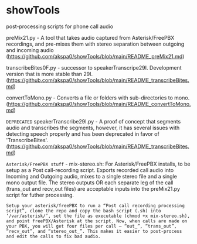 # showTools
post-processing scripts for phone call audio

preMix21.py - A tool that takes audio captured from Asterisk/FreePBX recordings, and pre-mixes them with stereo separation between outgoing and incoming audio 
(https://github.com/akspa0/showTools/blob/main/README_preMix21.md)

transcribeBites0F.py - successor to speakerTranscripe29I. Development version that is more stable than 29I.
(https://github.com/akspa0/showTools/blob/main/README_transcribeBites.md)

convertToMono.py - Converts a file or folders with sub-directories to mono. 
(https://github.com/akspa0/showTools/blob/main/README_convertToMono.md)

``DEPRECATED``
speakerTranscribe29I.py - A proof of concept that segments audio and transcribes the segments, however, it has several issues with detecting speech properly and has been deprecated in favor of 'TranscribeBites'.
(https://github.com/akspa0/showTools/blob/main/README_transcribeBites.md)


``Asterisk/FreePBX stuff`` - 
mix-stereo.sh: For Asterisk/FreePBX installs, to be setup as a Post call-recording script. Exports recorded call audio into Incoming and Outgoing audio, mixes to a single stereo file and a single mono output file. The stereo outputs OR each separate leg of the call (trans_out and recv_out files) are acceptable inputs into the preMix21.py script for futher processing.

``Setup your asterisk/freePBX to run a “Post call recording processing script”, clone the repo and copy the bash script (.sh) into ‘/var/asterisk/’, set the file as executable (chmod +x mix-stereo.sh), and point freePBX/Asterisk at the script. Now, when calls are made on your PBX, you will get four files per call – “out_”, “trans_out”, “recv_out”, and “stereo_out_”. This makes it easier to post-process and edit the calls to fix bad audio.``



